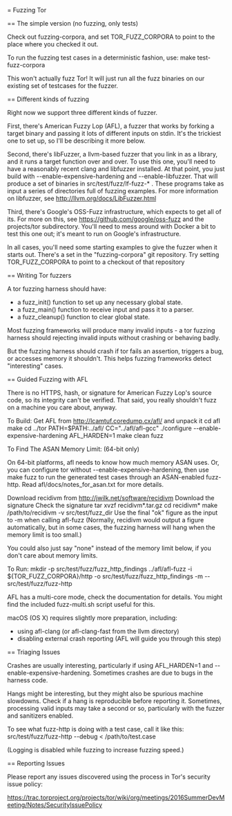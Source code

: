 = Fuzzing Tor

== The simple version (no fuzzing, only tests)

Check out fuzzing-corpora, and set TOR_FUZZ_CORPORA to point to the place
where you checked it out.

To run the fuzzing test cases in a deterministic fashion, use:
      make test-fuzz-corpora

This won't actually fuzz Tor!  It will just run all the fuzz binaries
on our existing set of testcases for the fuzzer.


== Different kinds of fuzzing

Right now we support three different kinds of fuzzer.

First, there's American Fuzzy Lop (AFL), a fuzzer that works by forking
a target binary and passing it lots of different inputs on stdin.  It's the
trickiest one to set up, so I'll be describing it more below.

Second, there's libFuzzer, a llvm-based fuzzer that you link in as a library,
and it runs a target function over and over.  To use this one, you'll need to
have a reasonably recent clang and libfuzzer installed.  At that point, you
just build with --enable-expensive-hardening and --enable-libfuzzer.  That
will produce a set of binaries in src/test/fuzz/lf-fuzz-* .  These programs
take as input a series of directories full of fuzzing examples.  For more
information on libfuzzer, see http://llvm.org/docs/LibFuzzer.html

Third, there's Google's OSS-Fuzz infrastructure, which expects to get all of
its.  For more on this, see https://github.com/google/oss-fuzz and the
projects/tor subdirectory.  You'll need to mess around with Docker a bit to
test this one out; it's meant to run on Google's infrastructure.

In all cases, you'll need some starting examples to give the fuzzer when it
starts out.  There's a set in the "fuzzing-corpora" git repository.  Try
setting TOR_FUZZ_CORPORA to point to a checkout of that repository

== Writing Tor fuzzers

A tor fuzzing harness should have:
* a fuzz_init() function to set up any necessary global state.
* a fuzz_main() function to receive input and pass it to a parser.
* a fuzz_cleanup() function to clear global state.

Most fuzzing frameworks will produce many invalid inputs - a tor fuzzing
harness should rejecting invalid inputs without crashing or behaving badly.

But the fuzzing harness should crash if tor fails an assertion, triggers a
bug, or accesses memory it shouldn't. This helps fuzzing frameworks detect
"interesting" cases.


== Guided Fuzzing with AFL

There is no HTTPS, hash, or signature for American Fuzzy Lop's source code, so
its integrity can't be verified. That said, you really shouldn't fuzz on a
machine you care about, anyway.

To Build:
  Get AFL from http://lcamtuf.coredump.cx/afl/ and unpack it
  cd afl
  make
  cd ../tor
  PATH=$PATH:../afl/ CC="../afl/afl-gcc" ./configure --enable-expensive-hardening
  AFL_HARDEN=1 make clean fuzz

To Find The ASAN Memory Limit: (64-bit only)

On 64-bit platforms, afl needs to know how much memory ASAN uses.
Or, you can configure tor without --enable-expensive-hardening, then use
  make fuzz
to run the generated test cases through an ASAN-enabled fuzz-http.
Read afl/docs/notes_for_asan.txt for more details.

  Download recidivm from http://jwilk.net/software/recidivm
  Download the signature
  Check the signature
  tar xvzf recidivm*.tar.gz
  cd recidivm*
  make
  /path/to/recidivm -v src/test/fuzz_dir
  Use the final "ok" figure as the input to -m when calling afl-fuzz
  (Normally, recidivm would output a figure automatically, but in some cases,
  the fuzzing harness will hang when the memory limit is too small.)

You could also just say "none" instead of the memory limit below, if you
don't care about memory limits.


To Run:
  mkdir -p src/test/fuzz/fuzz_http_findings
  ../afl/afl-fuzz -i ${TOR_FUZZ_CORPORA}/http -o src/test/fuzz/fuzz_http_findings -m <asan-memory-limit> -- src/test/fuzz/fuzz-http


AFL has a multi-core mode, check the documentation for details.
You might find the included fuzz-multi.sh script useful for this.

macOS (OS X) requires slightly more preparation, including:
* using afl-clang (or afl-clang-fast from the llvm directory)
* disabling external crash reporting (AFL will guide you through this step)

== Triaging Issues

Crashes are usually interesting, particularly if using AFL_HARDEN=1 and --enable-expensive-hardening. Sometimes crashes are due to bugs in the harness code.

Hangs might be interesting, but they might also be spurious machine slowdowns.
Check if a hang is reproducible before reporting it. Sometimes, processing
valid inputs may take a second or so, particularly with the fuzzer and
sanitizers enabled.

To see what fuzz-http is doing with a test case, call it like this:
  src/test/fuzz/fuzz-http --debug < /path/to/test.case

(Logging is disabled while fuzzing to increase fuzzing speed.)

== Reporting Issues

Please report any issues discovered using the process in Tor's security issue
policy:

https://trac.torproject.org/projects/tor/wiki/org/meetings/2016SummerDevMeeting/Notes/SecurityIssuePolicy
